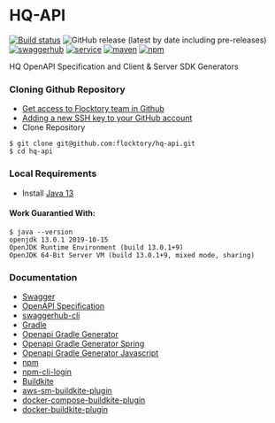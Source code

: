 # HQ-API
[![Build status](https://badge.buildkite.com/0fe799557524156ea9af30ae2c94161708c93fc9ee7f714b89.svg)](https://buildkite.com/flock-build/hq-api)
![GitHub release (latest by date including pre-releases)](https://img.shields.io/github/v/release/flocktory/hq-api?include_prereleases)
[![swaggerhub](https://img.shields.io/badge/spec-swaggerhub-green)](https://app.swaggerhub.com/apis/flocktory/hq-api)
[![service](https://img.shields.io/badge/service-hq--svc-blue)](https://github.com/flocktory/hq-svc)
[![maven](https://img.shields.io/badge/maven-hq--client-blue)](https://nexus.flocktory.com/nexus/content/groups/public/com/flocktory/api/hq.client/)
[![npm](https://img.shields.io/badge/npm-hq--api-blue)](https://nexus3.flocktory.com/repository/npm-hosted/@flocktory/hq-api)

HQ OpenAPI Specification and Client &amp; Server SDK Generators

### Cloning Github Repository
* [Get access to Flocktory team in Github](https://github.com/flocktory)
* [Adding a new SSH key to your GitHub account](https://docs.github.com/en/authentication/connecting-to-github-with-ssh/adding-a-new-ssh-key-to-your-github-account)
* Clone Repository
```
$ git clone git@github.com:flocktory/hq-api.git
$ cd hq-api
```
### Local Requirements 
* Install [Java 13](https://stackoverflow.com/questions/52524112/how-do-i-install-java-on-mac-osx-allowing-version-switching#:~:text=Install%20manually%20from%20OpenJDK%20download,expected%20location%20of%20JDK%20installs.)
#### Work Guarantied With:
```
$ java --version
openjdk 13.0.1 2019-10-15
OpenJDK Runtime Environment (build 13.0.1+9)
OpenJDK 64-Bit Server VM (build 13.0.1+9, mixed mode, sharing)
```

### Documentation
* [Swagger](https://swagger.io/)
* [OpenAPI Specification](https://swagger.io/specification/)
* [swaggerhub-cli](https://github.com/SmartBear/swaggerhub-cli)
* [Gradle](https://docs.gradle.org/current/userguide/userguide.html)
* [Openapi Gradle Generator ](https://openapi-generator.tech/docs/plugins/)
* [Openapi Gradle Generator Spring](https://openapi-generator.tech/docs/generators/spring/)
* [Openapi Gradle Generator Javascript](https://openapi-generator.tech/docs/generators/javascript/)
* [npm](https://docs.npmjs.com/cli/v8/commands)
* [npm-cli-login](https://www.npmjs.com/package/npm-cli-login)
* [Buildkite](https://buildkite.com/docs)
* [aws-sm-buildkite-plugin](https://github.com/seek-oss/aws-sm-buildkite-plugin)
* [docker-compose-buildkite-plugin](https://github.com/buildkite-plugins/docker-compose-buildkite-plugin)
* [docker-buildkite-plugin](https://github.com/buildkite-plugins/docker-buildkite-plugin)
